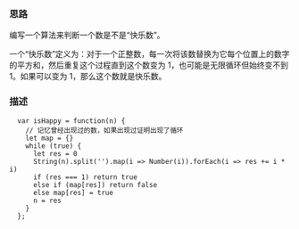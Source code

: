 ### 思路

编写一个算法来判断一个数是不是“快乐数”。

一个“快乐数”定义为：对于一个正整数，每一次将该数替换为它每个位置上的数字的平方和，然后重复这个过程直到这个数变为 1，也可能是无限循环但始终变不到 1。如果可以变为 1，那么这个数就是快乐数。

### 描述

```
  var isHappy = function(n) {
    // 记忆曾经出现过的数，如果出现过证明出现了循环
    let map = {}
    while (true) {
      let res = 0
      String(n).split('').map(i => Number(i)).forEach(i => res += i * i)
      if (res === 1) return true
      else if (map[res]) return false
      else map[res] = true    
      n = res
    }
  };
```